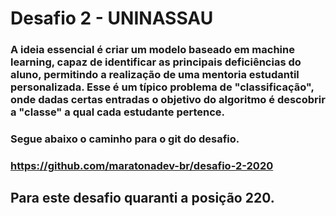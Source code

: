 

# Desafio 2 - UNINASSAU

### A ideia essencial é criar um modelo baseado em machine learning, capaz de identificar as principais deficiências do aluno, permitindo a realização de uma mentoria estudantil personalizada. Esse é um típico problema de "classificação", onde dadas certas entradas o objetivo do algoritmo é descobrir a "classe" a qual cada estudante pertence.

### Segue abaixo o caminho para o git do desafio. 
### https://github.com/maratonadev-br/desafio-2-2020

## Para este desafio quaranti a posição 220. 
